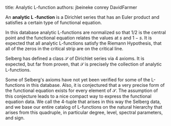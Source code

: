 title: Analytic L-function
authors:
    jbeineke
    conrey
    DavidFarmer

An  **analytic L -function** is a <a knowl="lmfdb/lfunction.dirichlet_series">Dirichlet series</a>
that has an <a knowl="lmfdb/lfunction.euler_product">Euler product</a> and satisfies a certain 
type of <a knowl="lmfdb/lfunction.functional_equation">functional equation</a>. 

In this database
analytic L-functions are normalized so that 
1/2 is the central point and the functional
equation relates the values at $s$ and $1-s$.
It is expected that all analytic L-functions satisfy the 
<a knowl="lmfdb/lfunction.rh">Riemann Hypothesis,</a> that all of the zeros in the <a knowl="lmfdb/lfunction.critical_strip">critical 
strip</a> are on the <a knowl="lmfdb/lfunction.critical_line">critical 
line</a>. 

Selberg has defined a class $\mathcal S$ of Dirichlet series
via <a knowl="lmfdb/lfunction.selberg_class.axioms">4 axioms.</a> It is expected, but far from proven,
that $\mathcal S$ is precisely the collection of analytic L-functions.

Some of Selberg's axioms have not yet been verified 
for some of the L-functions in this database. Also,
it is conjectured that a very precise form of the 
<a knowl="lmfdb/lfunction.functional_equation">functional equation</a> exists for every element of $\mathcal S$.
The assumption of this conjecture leads to a nice
compact way to express the functional equation data.
We call the 4-tuple that arises in this way the <a knowl="lmfdb/lfunction.selbergdata">Selberg data</a>,
and we base our entire catalog of L-functions on 
the natural hierarchy that arises from this quadruple, in particular 
<a knowl="lmfdb/lfunction.degree">degree</a>, <a knowl="lmfdb/lfunction.level">level</a>, <a knowl="lmfdb/lfunction.spectral_parameters">spectral parameters</a>, and <a knowl="lmfdb/lfunction.root_number">sign</a>.
